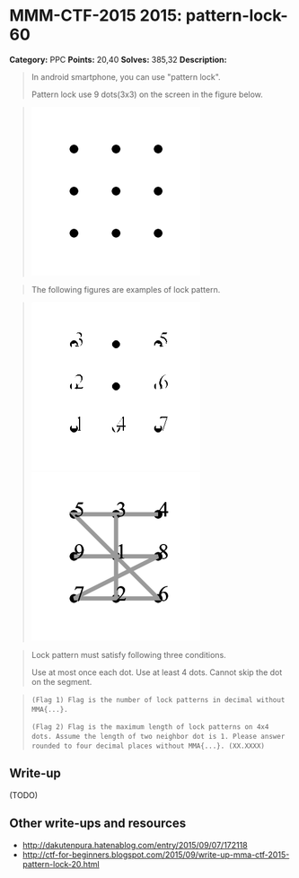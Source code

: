 # MMM-CTF-2015 2015: pattern-lock-60

**Category:** PPC
**Points:** 20,40
**Solves:** 385,32
**Description:**

> In android smartphone, you can use "pattern lock".
>
> Pattern lock use 9 dots(3x3) on the screen in the figure below.

> ![](image1.png-a31666645dbefe48d3fd570a94566c1b629460cccb03f6196f75d5931add2f84)

> The following figures are examples of lock pattern.

> ![](image2.png-a19c577c5dc5750723b10989bd894e856406750150b2c9624f86b977d241b0b1) ![](image3.png-d49f73b913d5ee670aad11ddd2b4725c698ef060a7efde1ce708fed928337304)

> Lock pattern must satisfy following three conditions.
>
> Use at most once each dot.
> Use at least 4 dots.
> Cannot skip the dot on the segment.

> `(Flag 1) Flag is the number of lock patterns in decimal without MMA{...}.`
>
> `(Flag 2) Flag is the maximum length of lock patterns on 4x4 dots. Assume the length of two neighbor dot is 1. Please answer rounded to four decimal places without MMA{...}. (XX.XXXX)`
>


## Write-up

(TODO)

## Other write-ups and resources

* <http://dakutenpura.hatenablog.com/entry/2015/09/07/172118>
* <http://ctf-for-beginners.blogspot.com/2015/09/write-up-mma-ctf-2015-pattern-lock-20.html>
